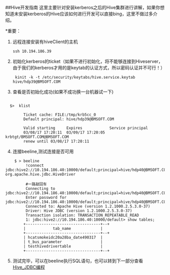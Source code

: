 ##Hive开发指南
这里主要针对安装kerberos之后的Hive集群进行讲解，如果你想知道未安装kerberos的Hive应该如何进行开发可以直接bing，这里不做过多介绍。

*重要：

1.  远程连接安装有hiveClient的主机
        
        ssh 10.194.186.39

2. 初始化kerberos的ticket（如果不进行初始化，将不能够连接到Hiveserver，由于我们的kerberos才用的是keytab的认证方式，所以密码认证并不可行！）

        kinit -k -t /etc/security/keytabs/hive.service.keytab  hive/hdp39@BMSOFT.COM
        
3. 查看是否初始化成功(如果不成功换一台机器试一下)
```

  $>  klist     
        
        Ticket cache: FILE:/tmp/krb5cc_0
        Default principal: hive/hdp39@BMSOFT.COM

        Valid starting     Expires            Service principal
        03/08/17 17:20:11  03/09/17 17:20:05  krbtgt/BMSOFT.COM@BMSOFT.COM
        renew until 03/08/17 17:20:11      
```

4. 连接beeline,测试连接是否可用
```
    $ > beeline
         !connect jdbc:hive2://10.194.186.40:10000/default;principal=hive/hdp40@BMSOFT.COM org.apache.hive.jdbc.HiveDriver  
            
         #一路敲回车             
         Connecting to jdbc:hive2://10.194.186.40:10000/default;principal=hive/hdp40@BMSOFT.COM
         Enter password for jdbc:hive2://10.194.186.40:10000/default;principal=hive/hdp40@BMSOFT.COM: 
         Connected to: Apache Hive (version 1.2.1000.2.5.3.0-37)
         Driver: Hive JDBC (version 1.2.1000.2.5.3.0-37)
         Transaction isolation: TRANSACTION_REPEATABLE_READ
         1: jdbc:hive2://10.194.186.40:10000/default> show tables;
        +---------------------------------+--+
        |            tab_name             |
        +---------------------------------+--+
        | hcatsmokeidc20a28ba_date490317  |
        | t_bus_parameter                 |
        | testhivedrivertable             |
        +---------------------------------+--+
```
5. 测试完毕，可以在beeline执行SQL语句，也可以转到下一部分查看[Hive_JDBC编程]()